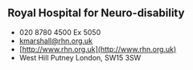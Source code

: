 
## Royal Hospital for Neuro-disability

- <i class="fa fa-phone"></i> 020 8780 4500 Ex 5050
- <i class="fa fa-envelope"></i> <a href="mailto:kmarshall@rhn.org.uk">kmarshall@rhn.org.uk</a>
- <i class="fa fa-home"></i> [http://www.rhn.org.uk](http://www.rhn.org.uk)
- <i class="fa fa-building"></i> West Hill    Putney London, SW15 3SW
